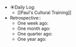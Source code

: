 - ☀️Daily Log:
    - [[Paul's Cultural Training]]
- Retrospective::
    - One week ago:
    - One month ago:
    - One quarter ago:
    - One year ago:
